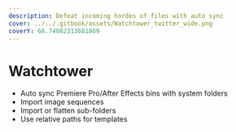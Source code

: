 ```yaml
---
description: Defeat incoming hordes of files with auto sync
cover: ../../.gitbook/assets/Watchtower_twitter_wide.png
coverY: 66.74082313681869
---
```


# Watchtower

* Auto sync Premiere Pro/After Effects bins with system folders
* Import image sequences
* Import or flatten sub-folders
* Use relative paths for templates
